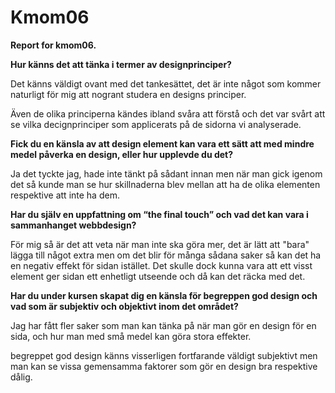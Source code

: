 Kmom06
===============================

__Report for kmom06.__


__Hur känns det att tänka i termer av designprinciper?__

Det känns väldigt ovant med det tankesättet, det är inte något som kommer naturligt för mig att nogrant studera en designs principer.

Även de olika principerna kändes ibland svåra att förstå och det var svårt att se vilka decignprinciper som applicerats på de sidorna vi analyserade.

__Fick du en känsla av att design element kan vara ett sätt att med mindre medel påverka en design, eller hur upplevde du det?__

Ja det tyckte jag, hade inte tänkt på sådant innan men när man gick igenom det så kunde man se hur skillnaderna blev mellan att ha de olika elementen respektive att inte ha dem.


__Har du själv en uppfattning om “the final touch” och vad det kan vara i sammanhanget webbdesign?__

För mig så är det att veta när man inte ska göra mer, det är lätt att "bara" lägga till något extra men om det blir för många sådana saker så kan det ha en negativ effekt för sidan istället. Det skulle dock kunna vara att ett visst element ger sidan ett enhetligt utseende och då kan det räcka med det.

__Har du under kursen skapat dig en känsla för begreppen god design och vad som är subjektiv och objektivt inom det området?__

Jag har fått fler saker som man kan tänka på när man gör en design för en sida, och hur man med små medel kan göra stora effekter.

begreppet god design känns visserligen fortfarande väldigt subjektivt men man kan se vissa gemensamma faktorer som gör en design bra respektive dålig.
